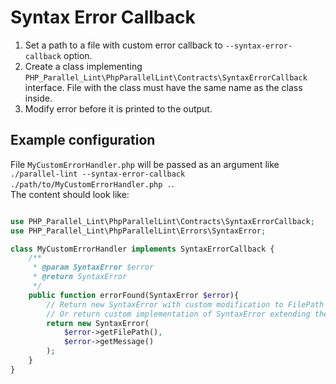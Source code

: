 # Syntax Error Callback

1. Set a path to a file with custom error callback to `--syntax-error-callback` option.
1. Create a class implementing `PHP_Parallel_Lint\PhpParallelLint\Contracts\SyntaxErrorCallback` interface. File with the class must have the same name as the class inside.
1. Modify error before it is printed to the output.

## Example configuration

File `MyCustomErrorHandler.php` will be passed as an argument like `./parallel-lint --syntax-error-callback ./path/to/MyCustomErrorHandler.php .`.<br>
The content should look like:

```php

use PHP_Parallel_Lint\PhpParallelLint\Contracts\SyntaxErrorCallback;
use PHP_Parallel_Lint\PhpParallelLint\Errors\SyntaxError;

class MyCustomErrorHandler implements SyntaxErrorCallback {
    /**
     * @param SyntaxError $error
     * @return SyntaxError
     */
    public function errorFound(SyntaxError $error){
        // Return new SyntaxError with custom modification to FilePath or Message
        // Or return custom implementation of SyntaxError extending the original one...
        return new SyntaxError(
            $error->getFilePath(),
            $error->getMessage()
        );
    }
}
```
